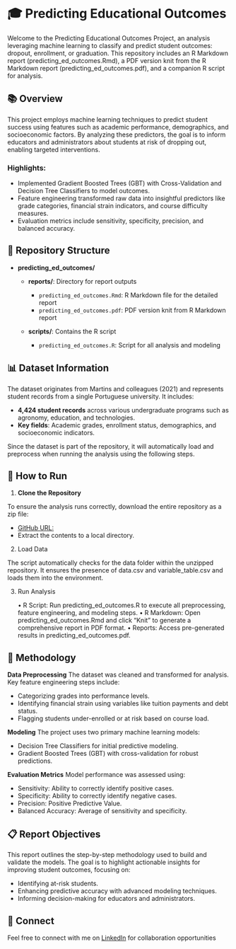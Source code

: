 # 🎓 Predicting Educational Outcomes

Welcome to the Predicting Educational Outcomes Project, an analysis leveraging machine learning to classify and predict student outcomes: dropout, enrollment, or graduation. This repository includes an R Markdown report (predicting_ed_outcomes.Rmd), a PDF version knit from the R Markdown report (predicting_ed_outcomes.pdf), and a companion R script for analysis.

## 📚 Overview

This project employs machine learning techniques to predict student success using features such as academic performance, demographics, and socioeconomic factors. By analyzing these predictors, the goal is to inform educators and administrators about students at risk of dropping out, enabling targeted interventions.

### Highlights:

- Implemented Gradient Boosted Trees (GBT) with Cross-Validation and Decision Tree Classifiers to model outcomes.
- Feature engineering transformed raw data into insightful predictors like grade categories, financial strain indicators, and course difficulty measures.
- Evaluation metrics include sensitivity, specificity, precision, and balanced accuracy.

## 📂 Repository Structure
- **predicting_ed_outcomes/**
  - **reports/**: Directory for report outputs
  
    - `predicting_ed_outcomes.Rmd`: R Markdown file for the detailed report
    - `predicting_ed_outcomes.pdf`: PDF version knit from R Markdown report
  - **scripts/**: Contains the R script

    - `predicting_ed_outcomes.R`: Script for all analysis and modeling
## 📊 Dataset Information

The dataset originates from Martins and colleagues (2021) and represents student records from a single Portuguese university. It includes:

- **4,424 student records** across various undergraduate programs such as agronomy, education, and technologies.
- **Key fields**: Academic grades, enrollment status, demographics, and socioeconomic indicators.

Since the dataset is part of the repository, it will automatically load and preprocess when running the analysis using the following steps.


## 🚀 How to Run

1. **Clone the Repository**

To ensure the analysis runs correctly, download the entire repository as a zip file:

- [GitHub URL:]([https://github.com/KevinWMcGowan/predicting_ed_outcomes.git])
- Extract the contents to a local directory.

2. Load Data

The script automatically checks for the data folder within the unzipped repository. It ensures the presence of data.csv and variable_table.csv and loads them into the environment.

3. Run Analysis

	•	R Script: Run predicting_ed_outcomes.R to execute all preprocessing, feature engineering, and modeling steps.
	•	R Markdown: Open predicting_ed_outcomes.Rmd and click “Knit” to generate a comprehensive report in PDF format.
	•	Reports: Access pre-generated results in predicting_ed_outcomes.pdf.


## 🧠 Methodology

**Data Preprocessing**
The dataset was cleaned and transformed for analysis. Key feature engineering steps include:

- Categorizing grades into performance levels.
- Identifying financial strain using variables like tuition payments and debt status.
- Flagging students under-enrolled or at risk based on course load.

**Modeling**
The project uses two primary machine learning models:

- Decision Tree Classifiers for initial predictive modeling.
- Gradient Boosted Trees (GBT) with cross-validation for robust predictions.

**Evaluation Metrics**
Model performance was assessed using:

- Sensitivity: Ability to correctly identify positive cases.
- Specificity: Ability to correctly identify negative cases.
- Precision: Positive Predictive Value.
- Balanced Accuracy: Average of sensitivity and specificity.

## 📋 Report Objectives

This report outlines the step-by-step methodology used to build and validate the models. The goal is to highlight actionable insights for improving student outcomes, focusing on:

- Identifying at-risk students.
- Enhancing predictive accuracy with advanced modeling techniques.
- Informing decision-making for educators and administrators.

## 🤝 Connect

Feel free to connect with me on [LinkedIn](https://www.linkedin.com/in/kevin-w-mcgowan-m-s-iop/) for collaboration opportunities
